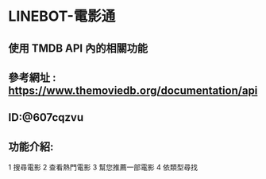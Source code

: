 # LINEBOT-電影通
## 使用 TMDB API 內的相關功能

## 參考網址 :　https://www.themoviedb.org/documentation/api

## ID:@607cqzvu

## 功能介紹:


1 搜尋電影
2 查看熱門電影
3 幫您推薦一部電影
4 依類型尋找

